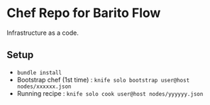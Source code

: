 # Chef Repo for Barito Flow

Infrastructure as a code.

## Setup

* `bundle install`
* Bootstrap chef (1st time) : `knife solo bootstrap user@host nodes/xxxxxx.json`
* Running recipe : `knife solo cook user@host nodes/yyyyyy.json`

